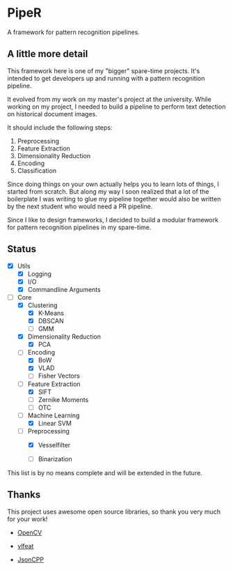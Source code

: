 # PipeR
A framework for pattern recognition pipelines.

## A little more detail
This framework here is one of my "bigger" spare-time projects.
It's intended to get developers up and running with a pattern recognition pipeline.

It evolved from my work on my master's project at the university. While working on my project, I needed to build a pipeline to perform text detection on historical document images.

It should include the following steps:

1. Preprocessing
2. Feature Extraction
3. Dimensionality Reduction
4. Encoding
5. Classification

Since doing things on your own actually helps you to learn lots of things, I started from scratch. But along my way I soon realized that a lot of the boilerplate I was writing to glue my pipeline together would also be written by the next student who would need a PR pipeline.

Since I like to design frameworks, I decided to build a modular framework for pattern recognition pipelines in my spare-time.

## Status
- [x] Utils
  - [x] Logging
  - [x] I/O
  - [x] Commandline Arguments

- [ ] Core
  - [x] Clustering
    - [x] K-Means
    - [x] DBSCAN
    - [ ] GMM
  - [x] Dimensionality Reduction
    - [x] PCA
  - [ ] Encoding
    - [x] BoW
    - [x] VLAD
    - [ ] Fisher Vectors
  - [ ] Feature Extraction
    - [x] SIFT
    - [ ] Zernike Moments
    - [ ] OTC
  - [ ] Machine Learning
    - [x] Linear SVM
  - [ ] Preprocessing
    - [x] Vesselfilter
    - [ ] Binarization


This list is by no means complete and will be extended in the future.

## Thanks

This project uses awesome open source libraries, so thank you very much for your work!

- [OpenCV](https://github.com/Itseez/opencv)

- [vlfeat](https://github.com/vlfeat/vlfeat)

- [JsonCPP](https://github.com/open-source-parsers/jsoncpp)
